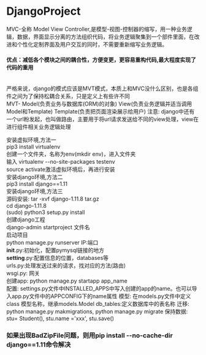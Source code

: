 # DjangoProject
MVC-全称 Model View Controller,是模型-视图-控制器的缩写，用一种业务逻辑，数据，界面显示分离的方法组织代码，将业务逻辑聚集到一个部件里面，在改进和个性化定制界面及用户交互的同时，不需要重新缩写业务逻辑。</br>
<h4>优点：减低各个模块之间的耦合性，方便变更，更容易重构代码,最大程度实现了代码的重用</h4></br>
严格来说，django的模式应该是MVT模式，本质上和MVC没什么区别，也是各组件之间为了保持松耦合关系，只是定义上有些许不同</br>
MVT- Model(负责业务与数据库(ORM)的对象) View(负责业务逻辑并适当调用Model和Template) Template(负责把页面渲染展示给用户)
注意: django中还有一个url粉发起，也叫做路由，主要用于将url请求发送给不同的view处理，view在进行组件相关业务逻辑处理</br>

安装虚拟环境,方法一</br>
pip3 install virtualenv</br>
创建一个文件夹，名称为env(mkdir env)，进入文件夹</br>
输入 virtualenv --no-site-packages testenv</br>
source activate激活虚拟环境后，再进行安装</br>
安装django环境,方法二</br>
pip3 install django==1.11</br>
安装django环境,方法三</br>
源码安装: tar -xvf django-1.11.8 tar.gz</br>
cd django-1.11.8</br>
(sudo) python3 setup.py install</br>
创建django工程</br>
django-admin startproject 文件名</br>
启动项目</br>
python manage.py runserver IP:端口</br>
__init__.py:初始化，配置pymysql链接的地方</br>
__setting__.py:配置信息的位置，databases等</br>
urls.py:处理发送过来的请求，找对应的方法(路由)</br>
wsgi.py: 网关</br>
创建app: python manage.py startapp app_name</br>
配置: settings.py文件中INSTALLED_APPS中写入创建的app的name。也可以导入app.py文件中的APPCONFIG下的name属性
模型: 在models.py文件中定义class 模型名称，继承models.Model
db_tables:定义数据库中的表名称
迁移: python manage.py makmigrations, python manage.py migrate
保持数据: stu= Student(), stu.name ='xxx', stu.save()
<h3>如果出现BadZipFile问题，则用pip install --no-cache-dir django==1.11命令解决</h3></br>




